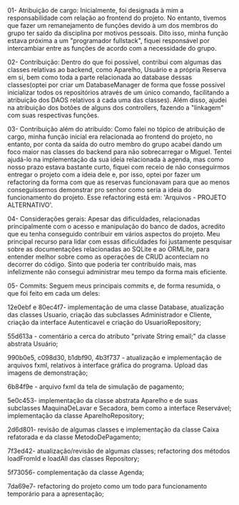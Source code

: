 01- Atribuição de cargo: Inicialmente, foi designada à mim a responsabilidade com relação ao frontend do projeto. No entanto, tivemos que fazer um remanejamento de funções devido à um dos membros do grupo ter saído da disciplina por motivos pessoais. Dito isso, minha função estava próxima a um "programador fullstack", fiquei responsável por intercambiar entre as funções de acordo com a necessidade do grupo.

02- Contribuição: Dentro do que foi possível, contribui com algumas das classes relativas ao backend, como Aparelho, Usuário e a própria Reserva em si, bem como toda a parte relacionada ao database dessas classes(optei por criar um DatabaseManager de forma que fosse possível inicializar todos os repositórios através de um único comando, facilitando a atribuição dos DAOS relativos à cada uma das classes). Além disso, ajudei na atribuição dos botões de alguns dos controllers, fazendo a "linkagem" com suas respectivas funções.

03- Contribuição além do atribuído: Como falei no tópico de atribuição de cargo, minha função inicial era relacionada ao frontend do projeto, no entanto, por conta da saída do outro membro do grupo acabei dando um foco maior nas classes do backend para não sobrecarregar o Miguel. Tentei ajudá-lo na implementação da sua ideia relacionada à agenda, mas como nosso prazo estava bastante curto, fiquei com receio de não conseguirmos entregar o projeto com a ideia dele e, por isso, optei por fazer um refactoring da forma com que as reservas funcionavam para que ao menos conseguíssemos demonstrar pro senhor como seria a ideia do funcionamento do projeto. Esse refactoring está em: 'Arquivos - PROJETO ALTERNATIVO'.

04- Considerações gerais: Apesar das dificuldades, relacionadas principalmente com o acesso e manipulação do banco de dados, acredito que eu tenha conseguido contribuir em vários aspectos do projeto. Meu principal recurso para lidar com essas dificuldades foi justamente pesquisar sobre as documentações relacionadas ao SQLite e ao ORMLite, para entender melhor sobre como as operações de CRUD aconteciam no decorrer do código. Sinto que poderia ter contribuído mais, mas infelizmente não consegui administrar meu tempo da forma mais eficiente.

05- Commits: Seguem meus principais commits e, de forma resumida, o que foi feito em cada um deles:

12e0ebf e 80ec4f7- implementação de uma classe Database, atualização das classes Usuario, criação das subclasses Administrador e Cliente, criação da interface Autenticavel e criação do UsuarioRepository;

55d613a - comentário a cerca do atributo "private String email;" da classe abstrata Usuário;

990b0e5, c098d30, b1dbf90, 4b3f737 - atualização e implementação de arquivos fxml, relativos à interface gráfica do programa. Upload das imagens de demonstração;

6b84f9e - arquivo fxml da tela de simulação de pagamento;

5e0c453- implementação da classe abstrata Aparelho e de suas subclasses MaquinaDeLavar e Secadora, bem como a interface Reservável; implementação da classe AparelhoRepository;

2d6d801- revisão de algumas classes e implementação da classe Caixa refatorada e da classe MetodoDePagamento;

7f3ed42- atualização/revisão de algumas classes; refactoring dos métodos loadFromId e loadAll das classes Repository;

5f73056- complementação da classe Agenda;

7da69e7- refactoring do projeto como um todo para funcionamento temporário para a apresentação;
